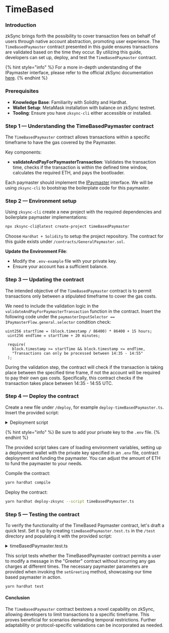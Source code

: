 # TimeBased

### Introduction

zkSync brings forth the possibility to cover transaction fees on behalf of users through native account abstraction, promoting user experience. The `TimeBasedPaymaster` contract presented in this guide ensures transactions are validated based on the time they occur. By utilizing this guide, developers can set up, deploy, and test the `TimeBasedPaymaster` contract.

{% hint style="info" %}
For a more in-depth understanding of the IPaymaster interface, please refer to the official zkSync documentation [here](https://era.zksync.io/docs/reference/concepts/account-abstraction.html#ipaymaster-interface).
{% endhint %}

### Prerequisites

* **Knowledge Base**: Familiarity with Solidity and Hardhat.
* **Wallet Setup**: MetaMask installation with balance on zkSync testnet.
* **Tooling**: Ensure you have `zksync-cli` either accessible or installed.

### Step 1 — Understanding the TimeBasedPaymaster contract

The `TimeBasedPaymaster` contract allows transactions within a specific timeframe to have the gas covered by the Paymaster.&#x20;

Key components:

* **validateAndPayForPaymasterTransaction**: Validates the transaction time, checks if the transaction is within the defined time window, calculates the required ETH, and pays the bootloader.

Each paymaster should implement the [IPaymaster](https://github.com/matter-labs/v2-testnet-contracts/blob/main/l2/system-contracts/interfaces/IPaymaster.sol) interface. We will be using `zksync-cli` to bootstrap the boilerplate code for this paymaster.

### Step 2 — Environment setup

Using `zksync-cli` create a new project with the required dependencies and boilerplate paymaster implementations:

```bash
npx zksync-cli@latest create-project timeBasedPaymaster
```

Choose `Hardhat + Solidity` to setup the project repository. The contract for this guide exists under `/contracts/GeneralPaymaster.sol`.&#x20;

**Update the Environment File**:

* Modify the `.env-example` file with your private key.
* Ensure your account has a sufficient balance.

### Step 3 — Updating the contract

The intended objective of the `TimeBasedPaymaster` contract is to permit transactions only between a stipulated timeframe to cover the gas costs.&#x20;

We need to include the validation logic in the `validateAndPayForPaymasterTransaction` function in the contract. Insert the following code under the `paymasterInputSelector == IPaymasterFlow.general.selector` condition check:

```solidity
uint256 startTime = (block.timestamp / 86400) * 86400 + 15 hours;
 uint256 endTime = startTime + 20 minutes;

 require(
   block.timestamp >= startTime && block.timestamp <= endTime,
   "Transactions can only be processed between 14:35 - 14:55"
 );
```

During the validation step, the contract will check if the transaction is taking place between the specified time frame, if not the account will be required to pay their own gas costs. Specifically, this contract checks if the transaction takes place between 14:35 - 14:55 UTC.

### Step 4 — Deploy the contract

Create a new file under `/deploy`, for example `deploy-timeBasedPaymaster.ts`. Insert the provided script:

<details>

<summary>Deployment script</summary>

```typescript
import { Provider, Wallet } from "zksync-web3";
import * as ethers from "ethers";
import { HardhatRuntimeEnvironment } from "hardhat/types";
import { Deployer } from "@matterlabs/hardhat-zksync-deploy";

// load env file
import dotenv from "dotenv";
dotenv.config();

// load wallet private key from env file
const PRIVATE_KEY = process.env.WALLET_PRIVATE_KEY || "";

if (!PRIVATE_KEY)
  throw "⛔️ Private key not detected! Add it to the .env file!";

export default async function (hre: HardhatRuntimeEnvironment) {
  console.log(`Running deploy script for the TimeBasedPaymaster contract...`);
  const provider = new Provider("https://testnet.era.zksync.dev");

  const wallet = new Wallet(PRIVATE_KEY);
  const deployer = new Deployer(hre, wallet);

  const paymasterArtifact = await deployer.loadArtifact("TimeBasedPaymaster");
  const deploymentFee = await deployer.estimateDeployFee(paymasterArtifact, []);
  const parsedFee = ethers.utils.formatEther(deploymentFee.toString());
  console.log(`The deployment is estimated to cost ${parsedFee} ETH`);
  // Deploy the contract
  const paymaster = await deployer.deploy(paymasterArtifact, []);
  console.log(`Paymaster address: ${paymaster.address}`);
  console.log("constructor args:" + paymaster.interface.encodeDeploy([]));

  console.log("Funding paymaster with ETH");
  // Supplying paymaster with ETH
  await (
    await deployer.zkWallet.sendTransaction({
      to: paymaster.address,
      value: ethers.utils.parseEther("0.005"),
    })
  ).wait();

  let paymasterBalance = await provider.getBalance(paymaster.address);
  console.log(`Paymaster ETH balance is now ${paymasterBalance.toString()}`);

  // Verify contract programmatically
  //
  // Contract MUST be fully qualified name (e.g. path/sourceName:contractName)
  const contractFullyQualifedName =
    "contracts/paymasters/TimeBasedPaymaster.sol:TimeBasedPaymaster";
  const verificationId = await hre.run("verify:verify", {
    address: paymaster.address,
    contract: contractFullyQualifedName,
    constructorArguments: [],
    bytecode: paymasterArtifact.bytecode,
  });
  console.log(
    `${contractFullyQualifedName} verified! VerificationId: ${verificationId}`,
  );
  console.log(`Done!`);
}
```

</details>

{% hint style="info" %}
Be sure to add your private key to the `.env` file.&#x20;
{% endhint %}

The provided script takes care of loading environment variables, setting up a deployment wallet with the private key specified in an `.env` file, contract deployment and funding the paymaster. You can adjust the amount of ETH to fund the paymaster to your needs.&#x20;

Compile the contract:

```bash
yarn hardhat compile
```

Deploy the contract:

```bash
yarn hardhat deploy-zksync --script timeBasedPaymaster.ts
```

### Step 5 — Testing the contract

To verify the functionality of the TimeBased Paymaster contract, let's draft a quick test. Set it up by creating `timeBasedPaymaster.test.ts` in the `/test` directory and populating it with the provided script:

<details>

<summary>timeBasedPaymaster.test.ts</summary>

```typescript
import { expect } from "chai";
import { Wallet, Provider, Contract, utils } from "zksync-web3";
import hardhatConfig from "../hardhat.config";
import { Deployer } from "@matterlabs/hardhat-zksync-deploy";
import * as ethers from "ethers";

import { deployContract, fundAccount, setupDeployer } from "./utils";

import dotenv from "dotenv";
dotenv.config();

const PRIVATE_KEY =
  process.env.WALLET_PRIVATE_KEY ||
  "0x7726827caac94a7f9e1b160f7ea819f172f7b6f9d2a97f992c38edeab82d4110";

describe("TimeBasedPaymaster", function () {
  let provider: Provider;
  let wallet: Wallet;
  let deployer: Deployer;
  let userWallet: Wallet;
  let paymaster: Contract;
  let greeter: Contract;

  before(async function () {
    const deployUrl = hardhatConfig.networks.zkSyncTestnet.url;
    [provider, wallet, deployer] = setupDeployer(deployUrl, PRIVATE_KEY);
    userWallet = Wallet.createRandom();
    console.log(`User wallet's address: ${userWallet.address}`);
    userWallet = new Wallet(userWallet.privateKey, provider);
    paymaster = await deployContract(deployer, "TimeBasedPaymaster", []);
    greeter = await deployContract(deployer, "Greeter", ["Hi"]);
    await fundAccount(wallet, paymaster.address, "3");
  });

  async function executeGreetingTransaction(user: Wallet) {
    const gasPrice = await provider.getGasPrice();

    const paymasterParams = utils.getPaymasterParams(paymaster.address, {
      type: "General",
      innerInput: new Uint8Array(),
    });

    const setGreetingTx = await greeter
      .connect(user)
      .setGreeting("Hola, mundo!", {
        maxPriorityFeePerGas: ethers.BigNumber.from(0),
        maxFeePerGas: gasPrice,
        gasLimit: 6000000,
        customData: {
          gasPerPubdata: utils.DEFAULT_GAS_PER_PUBDATA_LIMIT,
          paymasterParams,
        },
      });

    await setGreetingTx.wait();
  }

  it("should cost the user no gas during the time window", async function () {
    // Arrange
    const currentDate = new Date();
    currentDate.setUTCHours(14);
    currentDate.setUTCMinutes(1);
    currentDate.setUTCSeconds(0);
    currentDate.setUTCMilliseconds(0);
    const targetTime = Math.floor(currentDate.getTime() / 1000);
    await provider.send("evm_setNextBlockTimestamp", [targetTime]);

    // Act
    const initialBalance = await userWallet.getBalance();
    await executeGreetingTransaction(userWallet);
    await provider.send("evm_mine", []);
    const newBalance = await userWallet.getBalance();

    // Assert
    expect(newBalance.toString()).to.equal(initialBalance.toString());
    expect(await greeter.greet()).to.equal("Hola, mundo!");
  });

  it("should fail due to Paymaster validation error outside the time window", async function () {
    // Arrange
    let errorOccurred = false;

    // Act
    try {
      await executeGreetingTransaction(wallet);
    } catch (error) {
      errorOccurred = true;
      expect(error.message).to.include("Paymaster validation error");
    }

    // Assert
    expect(errorOccurred).to.be.true;
  });
});
```

</details>

This script tests whether the TimeBasedPaymaster contract permits a user to modify a message in the "Greeter" contract without incurring any gas charges at different times. The necessary paymaster parameters are provided when invoking the `setGreeting` method, showcasing our time based paymaster in action.

```bash
yarn hardhat test
```

#### Conclusion

The `TimeBasedPaymaster` contract bestows a novel capability on zkSync, allowing developers to limit transactions to a specific timeframe. This proves beneficial for scenarios demanding temporal restrictions. Further adaptability or protocol-specific validations can be incorporated as needed.
